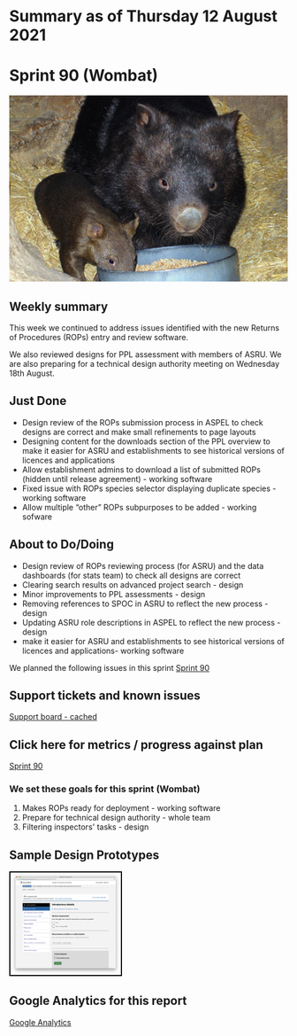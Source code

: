 # Summary as of Thursday 12 August 2021 

# Sprint 90 (Wombat)

![Wombat](graphs/wombat.png)

## Weekly summary
This week we continued to address issues identified with the new Returns of Procedures (ROPs) entry and review software. 

We also reviewed designs for PPL assessment with members of ASRU. We are also preparing for a technical design authority meeting on Wednesday 18th August.

## Just Done
* Design review of the ROPs submission process in ASPEL to check designs are correct and make small refinements to page layouts
* Designing content for the downloads section of the PPL overview to make it easier for ASRU and establishments to see historical versions of licences and applications
* Allow establishment admins to download a list of submitted ROPs (hidden until release agreement) - working software
* Fixed issue with ROPs species selector displaying duplicate species - working software
* Allow multiple “other” ROPs subpurposes to be added - working sofware

## About to Do/Doing
* Design review of ROPs reviewing process (for ASRU) and the data dashboards (for stats team) to check all designs are correct
* Clearing search results on advanced project search - design
* Minor improvements to PPL assessments - design
* Removing references to SPOC in ASRU to reflect the new process - design
* Updating ASRU role descriptions in ASPEL to reflect the new process - design
* make it easier for ASRU and establishments to see historical versions of licences and applications- working software

We planned the following issues in this sprint 
[Sprint 90](graphs/sprint12082021.png)

## Support tickets and known issues
[Support board - cached](graphs/supportBoard12082021.png)

## Click here for metrics / progress against plan
[Sprint 90](graphs/progress12082021.png)

### We set these goals for this sprint (Wombat)
1. Makes ROPs ready for deployment - working software 
2. Prepare for technical design authority - whole team 
3. Filtering inspectors' tasks - design

## Sample Design Prototypes
<a href="graphs/proto1_12082021.png"><img src="graphs/proto1_12082021.png" alt="HTML5 Icon" width="200" style="border:2px solid black"></a>
<br>

## Google Analytics for this report
[Google Analytics](graphs/GA12082021.png)

